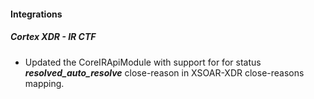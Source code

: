 
#### Integrations

##### Cortex XDR - IR CTF

- Updated the CoreIRApiModule with support for for status ***resolved_auto_resolve***  close-reason in XSOAR-XDR close-reasons mapping.